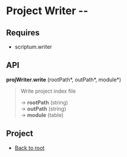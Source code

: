 # Project Writer --


## Requires

+ scriptum.writer

## API

**projWriter.write** (rootPath\*, outPath\*, module\*)

> Write project index file
>
> &rarr; **rootPath** (string)<br/>
> &rarr; **outPath** (string)<br/>
> &rarr; **module** (table)<br/>

## Project

+ [Back to root](README.md)
